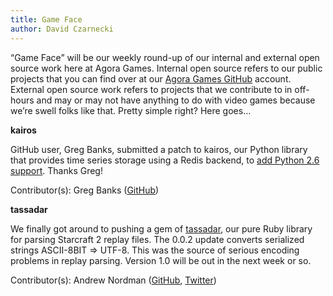 ```yaml
---
title: Game Face
author: David Czarnecki
---
```

“Game Face” will be our weekly round-up of our internal and external open source work here at Agora Games. Internal open source refers to our public projects that you can find over at our [Agora Games GitHub](https://github.com/agoragames/) account. External open source work refers to projects that we contribute to in off-hours and may or may not have anything to do with video games because we’re swell folks like that. Pretty simple right? Here goes…

 **kairos**

 GitHub user, Greg Banks, submitted a patch to kairos, our Python library that provides time series storage using a Redis backend, to [add Python 2.6 support](https://github.com/agoragames/kairos/pull/1). Thanks Greg!

 Contributor(s): Greg Banks ([GitHub](https://github.com/gregbanks))

 **tassadar**

 We finally got around to pushing a gem of [tassadar](https://github.com/agoragames/tassadar), our pure Ruby library for parsing Starcraft 2 replay files. The 0.0.2 update converts serialized strings ASCII-8BIT => UTF-8. This was the source of serious encoding problems in replay parsing. Version 1.0 will be out in the next week or so.

 Contributor(s): Andrew Nordman ([GitHub](https://github.com/Cadwallion/), [Twitter](https://twitter.com/#%21/Cadwallion))

